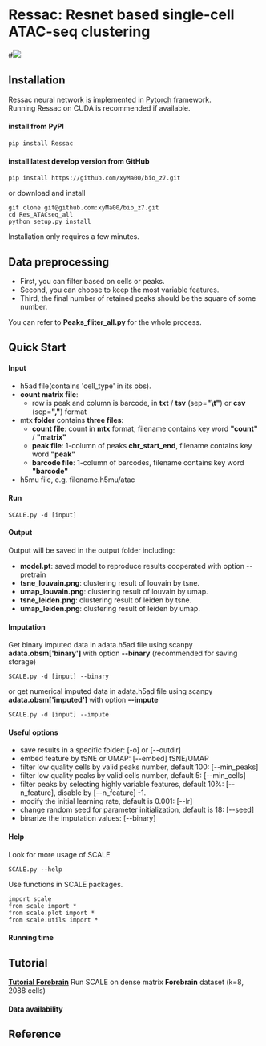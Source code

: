 <!---
[![Stars](https://img.shields.io/github/stars/jsxlei/SCALE?logo=GitHub&color=yellow)](https://github.com/jsxlei/scale/stargazers)
[![PyPI](https://img.shields.io/pypi/v/scale-atac.svg)](https://pypi.org/project/scale-atac)
[![Downloads](https://pepy.tech/badge/scale-atac)](https://pepy.tech/project/scale-atac)
-->
# Ressac: Resnet based single-cell ATAC-seq clustering

#![](https://github.com/xyMa00/bio_z7/wiki/png/RES_ATACseq_model.png)

<!---
<img src="https://github.com/xyMa00/bio_z7/blob/main/Res_ATACseq_all/png/RES_ATACseq_model.png" width="500px">
-->


## Installation  

Ressac neural network is implemented in [Pytorch](https://pytorch.org/) framework.  
Running Ressac on CUDA is recommended if available.   

#### install from PyPI

    pip install Ressac

#### install latest develop version from GitHub
    pip install https://github.com/xyMa00/bio_z7.git
or download and install

	git clone git@github.com:xyMa00/bio_z7.git
	cd Res_ATACseq_all
	python setup.py install
    
Installation only requires a few minutes.  

## Data preprocessing
* First, you can filter based on cells or peaks.
* Second, you can choose to keep the most variable features.
* Third, the final number of retained peaks should be the square of some number.

You can refer to **Peaks_fliter_all.py** for the whole process.


## Quick Start

#### Input
* h5ad file(contains 'cell_type' in its obs).
* **count matrix file**:  
	* row is peak and column is barcode, in **txt** / **tsv** (sep=**"\t"**) or **csv** (sep=**","**) format
* mtx **folder** contains **three files**:   
	* **count file**: count in **mtx** format, filename contains key word **"count"** / **"matrix"**    
	* **peak file**: 1-column of peaks **chr_start_end**, filename contains key word **"peak"**  
	* **barcode file**: 1-column of barcodes, filename contains key word **"barcode"**
* h5mu file, e.g. filename.h5mu/atac

#### Run 

    SCALE.py -d [input]

#### Output
Output will be saved in the output folder including:
* **model.pt**:  saved model to reproduce results cooperated with option --pretrain
* **tsne_louvain.png**:  clustering result of louvain by tsne.
* **umap_louvain.png**:  clustering result of louvain by umap.
* **tsne_leiden.png**:  clustering result of leiden by tsne.
* **umap_leiden.png**:  clustering result of leiden by umap.

#### Imputation  
Get binary imputed data in adata.h5ad file using scanpy **adata.obsm['binary']** with option **--binary** (recommended for saving storage)

    SCALE.py -d [input] --binary  
    
or get numerical imputed data in adata.h5ad file using scanpy **adata.obsm['imputed']** with option **--impute**

    SCALE.py -d [input] --impute
     
#### Useful options  
* save results in a specific folder: [-o] or [--outdir] 
* embed feature by tSNE or UMAP: [--embed]  tSNE/UMAP
* filter low quality cells by valid peaks number, default 100: [--min_peaks] 
* filter low quality peaks by valid cells number, default 5: [--min_cells]
* filter peaks by selecting highly variable features, default 10%: [--n_feature], disable by [--n_feature] -1.
* modify the initial learning rate, default is 0.001: [--lr]  
* change random seed for parameter initialization, default is 18: [--seed]
* binarize the imputation values: [--binary]
	

#### Help
Look for more usage of SCALE

	SCALE.py --help 

Use functions in SCALE packages.

	import scale
	from scale import *
	from scale.plot import *
	from scale.utils import *
	
#### Running time
<!---
<p float="left">
  <img src="https://github.com/jsxlei/SCALE/wiki/png/runtime.png" width="350" />
  <img src="https://github.com/jsxlei/SCALE/wiki/png/memory.png" width="350" /> 
</p>
-->


## Tutorial

**[Tutorial Forebrain](https://github.com/xyMa00/bio_z7/wiki/Forebrain)**   Run SCALE on dense matrix **Forebrain** dataset (k=8, 2088 cells)

#### Data availability  

<!---
* [Forebrain](http://zhanglab.net/SCALE_SOURCE_DATA/Forebrain.h5ad)
* [Splenocyte](http://zhanglab.net/SCALE_SOURCE_DATA/Splenocyte.h5ad)
* [mouse_atlas](http://zhanglab.net/SCALE_SOURCE_DATA/mouse_atlas.h5ad)
* [InSilico](http://zhanglab.net/SCALE_SOURCE_DATA/InSilico.h5ad)
* [Leukemia](http://zhanglab.net/SCALE_SOURCE_DATA/Leukemia.h5ad)
* [GM12878vsHEK](http://zhanglab.net/SCALE_SOURCE_DATA/GM12878vsHEK.h5ad)
* [GM12878vsHL](http://zhanglab.net/SCALE_SOURCE_DATA/GM12878vsHL.h5ad)
* [Breast_Tumor](http://zhanglab.net/SCALE_SOURCE_DATA/Breast_Tumor.h5ad)
[Lei Xiong, Kui Xu, Kang Tian, Yanqiu Shao, Lei Tang, Ge Gao, Michael Zhang, Tao Jiang & Qiangfeng Cliff Zhang. SCALE method for single-cell ATAC-seq analysis via latent feature extraction. Nature Communications, (2019).](https://www.nature.com/articles/s41467-019-12630-7)
-->

## Reference
<!---
[Lei Xiong, Kui Xu, Kang Tian, Yanqiu Shao, Lei Tang, Ge Gao, Michael Zhang, Tao Jiang & Qiangfeng Cliff Zhang. SCALE method for single-cell ATAC-seq analysis via latent feature extraction. Nature Communications, (2019).](https://www.nature.com/articles/s41467-019-12630-7)
-->